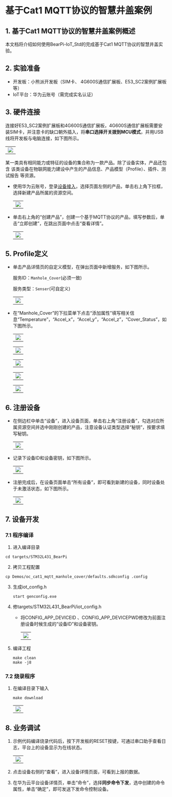 # 基于Cat1 MQTT协议的智慧井盖案例

## 1. 基于Cat1 MQTT协议的智慧井盖案例概述

本文档将介绍如何使用BearPi-IoT_Std的完成基于Cat1 MQTT协议的智慧井盖实验。

## 2. 实验准备
- 开发板：小熊派开发板（SIM卡、 4G600S通信扩展板、E53_SC2案例扩展板等）
- IoT平台：华为云账号（需完成实名认证）
## 3. 硬件连接
连接好E53_SC2案例扩展板和4G600S通信扩展板，4G600S通信扩展板需要安装SIM卡，并注意卡的缺口朝外插入，将**串口选择开关拨到MCU模式**，并用USB线将开发板与电脑连接，如下图所示。

<table><tbody><tr><td><img src="../../../../docs/device-dev/figures/BearPi-IoT_Manhole_Cover/Cat1.png" /></td></tr></tbody></table>

某一类具有相同能力或特征的设备的集合称为一款产品。除了设备实体，产品还包含 该类设备在物联网能力建设中产生的产品信息、产品模型（Profile）、插件、测试报告 等资源。

- 使用华为云账号，登录[设备接入](https://console.huaweicloud.com/iotdm/?region=cn-north-4#/dm-portal/home)，选择页面左侧的产品，单击右上角下拉框，选择新建产品所属的资源空间。

    <table><tbody><tr><td><img src="../../../../docs/device-dev/figures/图片15.png" /></td></tr></tbody></table>

- 单击右上角的“创建产品”，创建一个基于MQTT协议的产品，填写参数后，单击“立即创建”，在跳出页面中点击“查看详情”。

    <table><tbody><tr><td><img src="../../../../docs/device-dev/figures/BearPi-IoT_Manhole_Cover/创建MQTT产品.png" /></td></tr></tbody></table>

## 5. Profile定义
- 单击产品详情页的自定义模型，在弹出页面中新增服务，如下图所示。

    服务ID：`Manhole_Cover`(必须一致)

    服务类型：`Senser`(可自定义)
    <table><tbody><tr><td><img src="../../../../docs/device-dev/figures/BearPi-IoT_Manhole_Cover/createproduct03.png "/></td></tr></tbody></table>

- 在“Manhole_Cover”的下拉菜单下点击“添加属性”填写相关信息“Temperature”，“Accel_x”，“Accel_y”，“Accel_z”，“Cover_Status”，如下图所示。


    <table><tbody><tr><td><img src="../../../../docs/device-dev/figures/BearPi-IoT_Manhole_Cover/createproduct04.png "/></td></tr></tbody></table>

    <table><tbody><tr><td><img src="../../../../docs/device-dev/figures/BearPi-IoT_Manhole_Cover/createproduct05.png "/></td></tr></tbody></table>
    <table><tbody><tr><td><img src="../../../../docs/device-dev/figures/BearPi-IoT_Manhole_Cover/createproduct06.png "/></td></tr></tbody></table>
    <table><tbody><tr><td><img src="../../../../docs/device-dev/figures/BearPi-IoT_Manhole_Cover/createproduct07.png "/></td></tr></tbody></table>
    <table><tbody><tr><td><img src="../../../../docs/device-dev/figures/BearPi-IoT_Manhole_Cover/createproduct08.png "/></td></tr></tbody></table>



## 6. 注册设备

- 在侧边栏中单击“设备”，进入设备页面，单击右上角“注册设备”，勾选对应所属资源空间并选中刚刚创建的产品，注意设备认证类型选择“秘钥”，按要求填写秘钥。

    <table><tbody><tr><td><img src="../../../../docs/device-dev/figures/BearPi-IoT_Manhole_Cover/registerdevice01.png " /></td></tr></tbody></table>

- 记录下设备ID和设备密钥，如下图所示。
    <table><tbody><tr><td><img src="../../../../docs/device-dev/figures/BearPi-IoT_Manhole_Cover/registerdevice02.png " /></td></tr></tbody></table>

- 注册完成后，在设备页面单击“所有设备”，即可看到新建的设备，同时设备处于未激活状态，如下图所示。

    <table><tbody><tr><td><img src="../../../../docs/device-dev/figures/BearPi-IoT_Manhole_Cover/registerdevice03.png " /></td></tr></tbody></table>   

## 7. 设备开发
### 7.1 程序编译

1. 进入编译目录

```
cd targets/STM32L431_BearPi
```
2. 拷贝工程配置

```
cp Demos/oc_cat1_mqtt_manhole_cover/defaults.sdkconfig .config
```
3. 生成iot_config.h

    ```
    start genconfig.exe
    ```
4. 修targets/STM32L431_BearPi/iot_config.h

    - 将CONFIG_APP_DEVICEID 、CONFIG_APP_DEVICEPWD修改为前面注册设备时候生成的“设备ID”和设备密钥。

        <table><tbody><tr><td><img src="../../../../docs/device-dev/figures/设置cat1_mqtt的iot_config.png" /></td></tr></tbody></table>

5. 编译工程

    ```
    make clean
    make -j8
    ```

### 7.2 烧录程序

1. 在编译目录下输入

    ```
    make download
    ```
    <table><tbody><tr><td><img src="../../../../docs/device-dev/figures/openocd烧录.png" /></td></tr></tbody></table>

## 8. 业务调试

1.  示例代码编译烧录代码后，按下开发板的RESET按键，可通过串口助手查看日志，平台上的设备显示为在线状态。

    <table><tbody><tr><td><img src="../../../../docs/device-dev/figures/设备在线.png" /></td></tr></tbody></table>

2. 点击设备右侧的“查看”，进入设备详情页面，可看到上报的数据。

3. 在华为云平台设备详情页，单击“命令”，选择**同步命令下发**，选中创建的命令属性，单击“确定”，即可发送下发命令控制设备。
